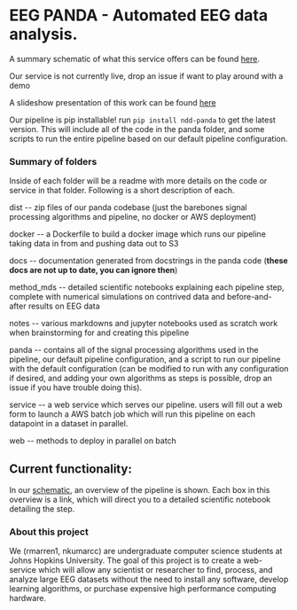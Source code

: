# EEG PANDA - Automated EEG data analysis.
A summary schematic of what this service offers can be found [here](https://www.lucidchart.com/documents/view/ca99b646-c76a-42ef-8083-cacf3ada2c43).

Our service is not currently live, drop an issue if want to play around with a demo

A slideshow presentation of this work can be found [here](https://docs.google.com/presentation/d/1HAwHF6ujEo9bjGjO5hyxkfl_mLDAdqxLPfy7qIrNXcg/edit?usp=sharing)

Our pipeline is pip installable! run `pip install ndd-panda` to get the latest version. This will include all of the code in the panda folder, and some scripts to run the entire pipeline based on our default pipeline configuration.

### Summary of folders
Inside of each folder will be a readme with more details on the code or service in that folder. Following is a short description of each.

dist -- zip files of our panda codebase (just the barebones signal processing algorithms and pipeline, no docker or AWS deployment)

docker -- a Dockerfile to build a docker image which runs our pipeline taking data in from and pushing data out to S3

docs -- documentation generated from docstrings in the panda code (**these docs are not up to date, you can ignore then**)

method_mds -- detailed scientific notebooks explaining each pipeline step, complete with numerical simulations on contrived data and before-and-after results on EEG data

notes -- various markdowns and jupyter notebooks used as scratch work when brainstorming for and creating this pipeline

panda -- contains all of the signal processing algorithms used in the pipeline, our default pipeline configuration, and a script to run our pipeline with the default configuration (can be modified to run with any configuration if desired, and adding your own algorithms as steps is possible, drop an issue if you have trouble doing this).

service -- a web service which serves our pipeline. users will fill out a web form to launch a AWS batch job which will run this pipeline on each datapoint in a dataset in parallel.

web -- methods to deploy in parallel on batch

## Current functionality:

In our [schematic](https://www.lucidchart.com/documents/view/ca99b646-c76a-42ef-8083-cacf3ada2c43), an overview of the pipeline is shown. Each box in this overview is a link, which will direct you to a detailed scientific notebook detailing the step.


### About this project
We (rmarren1, nkumarcc) are undergraduate computer science students at Johns Hopkins University.
The goal of this project is to create a web-service which will allow any scientist or researcher to find, process, and analyze large EEG datasets without the need to install any software, develop learning algorithms, or purchase expensive high performance computing hardware.

